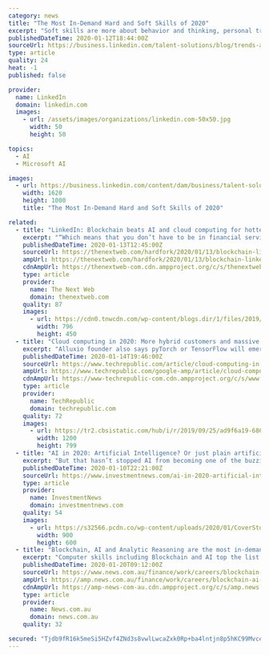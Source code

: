```yaml
---
category: news
title: "The Most In-Demand Hard and Soft Skills of 2020"
excerpt: "Soft skills are more about behavior and thinking, personal traits and cognitive skills. They’re typically more difficult to measure ... Which means that you don’t have to be in financial services to be seeking new hires who have background and expertise in putting blockchain to use. So, recruiters should start becoming familiar with ..."
publishedDateTime: 2020-01-12T18:44:00Z
sourceUrl: https://business.linkedin.com/talent-solutions/blog/trends-and-research/2020/most-in-demand-hard-and-soft-skills
type: article
quality: 24
heat: -1
published: false

provider:
  name: LinkedIn
  domain: linkedin.com
  images:
    - url: /assets/images/organizations/linkedin.com-50x50.jpg
      width: 50
      height: 50

topics:
  - AI
  - Microsoft AI

images:
  - url: https://business.linkedin.com/content/dam/business/talent-solutions/global/en_us/blog/2020/01/in-demand-soft-and-hard-skills.jpg
    width: 1620
    height: 1000
    title: "The Most In-Demand Hard and Soft Skills of 2020"

related:
  - title: "LinkedIn: Blockchain beats AI and cloud computing for hottest skill in 2020"
    excerpt: "“Which means that you don’t have to be in financial services to be seeking new hires who have background and expertise in putting blockchain to use.” The Microsoft-owned company then urged recruiters ... How one behaves, how they think, and their cognitive skills are all examples of soft skills. While soft skills are difficult to measure ..."
    publishedDateTime: 2020-01-13T12:45:00Z
    sourceUrl: https://thenextweb.com/hardfork/2020/01/13/blockchain-linkedin-solidity-ethereum-cryptocurrency-jobs-recruitment/
    ampUrl: https://thenextweb.com/hardfork/2020/01/13/blockchain-linkedin-solidity-ethereum-cryptocurrency-jobs-recruitment/amp/
    cdnAmpUrl: https://thenextweb-com.cdn.ampproject.org/c/s/thenextweb.com/hardfork/2020/01/13/blockchain-linkedin-solidity-ethereum-cryptocurrency-jobs-recruitment/amp/
    type: article
    provider:
      name: The Next Web
      domain: thenextweb.com
    quality: 87
    images:
      - url: https://cdn0.tnwcdn.com/wp-content/blogs.dir/1/files/2019/05/cryptocurrency-blockchain-development-programming-ethereum-solidity-javascript-java-796x450.jpg
        width: 796
        height: 450
  - title: "Cloud computing in 2020: More hybrid customers and massive growth in China"
    excerpt: "Alluxio founder also says pyTorch or TensorFlow will emerge as the top choice among machine learning frameworks. Engineers who can manage structured and unstructured data will be the most in demand IT professionals in 2020 as companies build out their data technology infrastructure, according to Alluxio founder and CTO Haoyuan Li. He ..."
    publishedDateTime: 2020-01-14T19:46:00Z
    sourceUrl: https://www.techrepublic.com/article/cloud-computing-in-2020-more-hybrid-customers-and-massive-growth-in-china/
    ampUrl: https://www.techrepublic.com/google-amp/article/cloud-computing-in-2020-more-hybrid-customers-and-massive-growth-in-china/
    cdnAmpUrl: https://www-techrepublic-com.cdn.ampproject.org/c/s/www.techrepublic.com/google-amp/article/cloud-computing-in-2020-more-hybrid-customers-and-massive-growth-in-china/
    type: article
    provider:
      name: TechRepublic
      domain: techrepublic.com
    quality: 72
    images:
      - url: https://tr2.cbsistatic.com/hub/i/r/2019/09/25/ad9f6a19-686a-4383-b9e0-4d5cca38d599/resize/1200x/ee305c191ab3d54326490b6d17feb414/istock-512454930industrycloud4.jpg
        width: 1200
        height: 799
  - title: "AI in 2020: Artificial Intelligence? Or just plain artificial?"
    excerpt: "But that hasn’t stopped AI from becoming one of the buzziest terms thrown around by technology and financial services experts. Fintech startups use the word to make products appear cutting-edge and established firms find they have to offer “AI” to remain competitive. The products they are referring to as AI, though, are often little more ..."
    publishedDateTime: 2020-01-10T22:21:00Z
    sourceUrl: https://www.investmentnews.com/ai-in-2020-artificial-intelligence-or-just-plain-artificial-176281
    type: article
    provider:
      name: InvestmentNews
      domain: investmentnews.com
    quality: 54
    images:
      - url: https://s32566.pcdn.co/wp-content/uploads/2020/01/CoverStory-image-20200113-900x600-1.jpg
        width: 900
        height: 600
  - title: "Blockchain, AI and Analytic Reasoning are the most in-demand hard skills for 2020"
    excerpt: "Computer skills including Blockchain and AI top the list of the most in-demand skills in Australian companies for 2020. LinkedIn has revealed the top 10 most in-demand hard skills by Australian companies in 2020 as well as the five in-demand soft skills. There are over 50,000 professional skills in the world, according to LinkedIn, and the ..."
    publishedDateTime: 2020-01-20T09:12:00Z
    sourceUrl: https://www.news.com.au/finance/work/careers/blockchain-ai-and-analytic-reasoning-are-the-most-indemand-hard-skills-for-2020/news-story/c976357fe4b3addccc47fd1a81b0383c
    ampUrl: https://amp.news.com.au/finance/work/careers/blockchain-ai-and-analytic-reasoning-are-the-most-indemand-hard-skills-for-2020/news-story/c976357fe4b3addccc47fd1a81b0383c
    cdnAmpUrl: https://amp-news-com-au.cdn.ampproject.org/c/s/amp.news.com.au/finance/work/careers/blockchain-ai-and-analytic-reasoning-are-the-most-indemand-hard-skills-for-2020/news-story/c976357fe4b3addccc47fd1a81b0383c
    type: article
    provider:
      name: News.com.au
      domain: news.com.au
    quality: 32

secured: "Tjdb9fR16k5meSi5HZvf4ZNd3s8vwlLwcaZxk0Rp+ba4lntjn8p5hKC99Mvce7kJ3MQfFQcG+5S+XMdJ8yZO3XQmkKCq+rToxtvX5VWY2BqlZfG28lUuud1965JTlP17gEEIv5E9Suk2Pem+aM73Gw5UhDulgoAbX2GQ4o59bFLliT8rRUkvJedITOm14yAWi0Vu4zng+OP0Pj/3vKgNb7f6xtM/kZS4DBtWSMC+P2Z33ZjQ0jeZnWfEpfZgYraLXJGqwy5H4qEVc0BJqbL6HYjVnT+5gr73Fq6gjF7KuMlCLCvvKqlnfdepe8XTICWzsowOQ1ziAXuadX0VuIo6YSwRjHg+wOtaA8Tp2ptMD21j1ytQx+jgSR74Zb7aWDElgHMYDbQSHrdG/eb/Ve6dYtpTCCOxFa2Hut0O7z47xh+Vc8WKqVnFTfkCcy47reQOELFaaVqW4mmb1MnGkKgqww==;tKlrcqog8iweY6m7o/lMmQ=="
---
```


